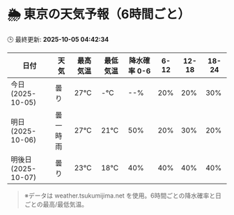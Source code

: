 # 🌦️ 東京の天気予報（6時間ごと）

🕒 最終更新: **2025-10-05 04:42:34**

| 日付 | 天気 | 最高気温 | 最低気温 | 降水確率 0-6 | 6-12 | 12-18 | 18-24 |
|------|------|----------|----------|------------|------|------|------|
| 今日 (2025-10-05) | 曇り | 27℃ | -℃ | --% | 20% | 20% | 30% |
| 明日 (2025-10-06) | 曇一時雨 | 27℃ | 21℃ | 50% | 20% | 30% | 20% |
| 明後日 (2025-10-07) | 曇り | 23℃ | 18℃ | 40% | 40% | 40% | 40% |

> ※データは weather.tsukumijima.net を使用。6時間ごとの降水確率と日ごとの最高/最低気温。